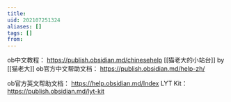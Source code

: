 ```yaml
---
title: 
uid: 202107251324
aliases: []
tags: []
from: 
---
```


ob中文教程： https://publish.obsidian.md/chinesehelp
[[猫老大的小站台]] by [[猫老大]]
ob官方中文帮助文档： https://publish.obsidian.md/help-zh/

ob官方英文帮助文档： https://help.obsidian.md/Index
LYT Kit： https://publish.obsidian.md/lyt-kit
